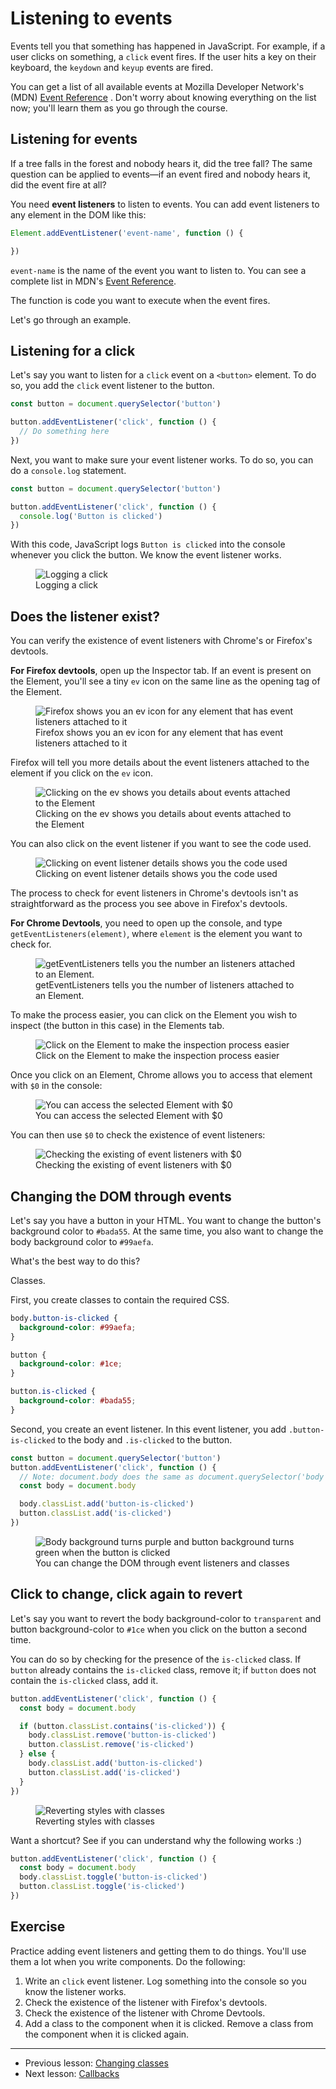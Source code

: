 # Listening to events

Events tell you that something has happened in JavaScript. For example, if a user clicks on something, a `click` event fires. If the user hits a key on their keyboard, the `keydown` and `keyup` events are fired.

You can get a list of all available events at Mozilla Developer Network's (MDN) [Event Reference](https://developer.mozilla.org/en-US/docs/Web/Events) . Don't worry about knowing everything on the list now; you'll learn them as you go through the course.

## Listening for events

If a tree falls in the forest and nobody hears it, did the tree fall? The same question can be applied to events—if an event fired and nobody hears it, did the event fire at all?

You need **event listeners** to listen to events. You can add event listeners to any element in the DOM like this:

```js
Element.addEventListener('event-name', function () {

})
```

`event-name` is the name of the event you want to listen to. You can see a complete list in MDN's [Event Reference](https://developer.mozilla.org/en-US/docs/Web/Events).

The function is code you want to execute when the event fires.

Let's go through an example.

## Listening for a click

Let's say you want to listen for a `click` event on a `<button>` element. To do so, you add the `click` event listener to the button.

```js
const button = document.querySelector('button')

button.addEventListener('click', function () {
  // Do something here
})
```

Next, you want to make sure your event listener works. To do so, you can do a `console.log` statement.

```js
const button = document.querySelector('button')

button.addEventListener('click', function () {
  console.log('Button is clicked')
})
```

With this code, JavaScript logs `Button is clicked` into the console whenever you click the button. We know the event listener works.

<figure>
  <img src="../../images/js-basics/events/click.gif" alt="Logging a click">
  <figcaption>Logging a click</figcaption>
</figure>

## Does the listener exist?

You can verify the existence of event listeners with Chrome's or Firefox's devtools.

**For Firefox devtools**, open up the Inspector tab. If an event is present on the Element, you'll see a tiny `ev` icon on the same line as the opening tag of the Element.

<figure>
  <img src="../../images/js-basics/events/exist-firefox-ev.png" alt="Firefox shows you an ev icon for any element that has event listeners attached to it">
  <figcaption>Firefox shows you an ev icon for any element that has event listeners attached to it</figcaption>
</figure>

Firefox will tell you more details about the event listeners attached to the element if you click on the `ev` icon.

<figure>
  <img src="../../images/js-basics/events/exist-firefox-ev-click.png" alt="Clicking on the ev shows you details about events attached to the Element">
  <figcaption>Clicking on the ev shows you details about events attached to the Element</figcaption>
</figure>

You can also click on the event listener if you want to see the code used.

<figure>
  <img src="../../images/js-basics/events/exist-firefox-ev-code.png" alt="Clicking on event listener details shows you the code used">
  <figcaption>Clicking on event listener details shows you the code used</figcaption>
</figure>

The process to check for event listeners in Chrome's devtools isn't as straightforward as the process you see above in Firefox's devtools.

**For Chrome Devtools**, you need to open up the console, and type `getEventListeners(element)`, where `element` is the element you want to check for.

<figure>
  <img src="../../images/js-basics/events/exist-chrome-1.png" alt="getEventListeners tells you the number an listeners attached to an Element.">
  <figcaption>getEventListeners tells you the number of listeners attached to an Element.</figcaption>
</figure>

To make the process easier, you can click on the Element you wish to inspect (the button in this case) in the Elements tab.

<figure>
  <img src="../../images/js-basics/events/exist-chrome-2-elements.png" alt="Click on the Element to make the inspection process easier">
  <figcaption>Click on the Element to make the inspection process easier</figcaption>
</figure>

Once you click on an Element, Chrome allows you to access that element with `$0` in the console:

<figure>
  <img src="../../images/js-basics/events/exist-chrome-2-dollar0.png" alt="You can access the selected Element with $0">
  <figcaption>You can access the selected Element with $0</figcaption>
</figure>

You can then use `$0` to check the existence of event listeners:

<figure>
  <img src="../../images/js-basics/events/exist-chrome-2-check.png" alt="Checking the existing of event listeners with $0">
  <figcaption>Checking the existing of event listeners with $0</figcaption>
</figure>

## Changing the DOM through events

Let's say you have a button in your HTML. You want to change the button's background color to `#bada55`. At the same time, you also want to change the body background color to `#99aefa`.

What's the best way to do this?

Classes.

First, you create classes to contain the required CSS.

```css
body.button-is-clicked {
  background-color: #99aefa;
}

button {
  background-color: #1ce;
}

button.is-clicked {
  background-color: #bada55;
}
```

Second, you create an event listener. In this event listener, you add `.button-is-clicked` to the body and `.is-clicked` to the button.

```js
const button = document.querySelector('button')
button.addEventListener('click', function () {
  // Note: document.body does the same as document.querySelector('body').
  const body = document.body

  body.classList.add('button-is-clicked')
  button.classList.add('is-clicked')
})
```

<figure>
  <img src="../../images/js-basics/events/change.gif" alt="Body background turns purple and button background turns green when the button is clicked">
  <figcaption aria-hidden>You can change the DOM through event listeners and classes</figcaption>
</figure>

## Click to change, click again to revert

Let's say you want to revert the body background-color to `transparent` and button background-color to `#1ce` when you click on the button a second time.

You can do so by checking for the presence of the `is-clicked` class. If `button` already contains the `is-clicked` class, remove it; if `button` does not contain the `is-clicked` class, add it.

```js
button.addEventListener('click', function () {
  const body = document.body

  if (button.classList.contains('is-clicked')) {
    body.classList.remove('button-is-clicked')
    button.classList.remove('is-clicked')
  } else {
    body.classList.add('button-is-clicked')
    button.classList.add('is-clicked')
  }
})
```

<figure>
  <img src="../../images/js-basics/events/revert.gif" alt="Reverting styles with classes">
  <figcaption>Reverting styles with classes</figcaption>
</figure>

Want a shortcut? See if you can understand why the following works :)

```js
button.addEventListener('click', function () {
  const body = document.body
  body.classList.toggle('button-is-clicked')
  button.classList.toggle('is-clicked')
})
```

## Exercise

Practice adding event listeners and getting them to do things. You'll use them a lot when you write components. Do the following:

1. Write an `click` event listener. Log something into the console so you know the listener works.
2. Check the existence of the listener with Firefox's devtools.
3. Check the existence of the listener with Chrome Devtools.
4. Add a class to the component when it is clicked. Remove a class from the component when it is clicked again.

---

- Previous lesson: [Changing classes](16.changing-classes.md)
- Next lesson: [Callbacks](18.callbacks.md)
